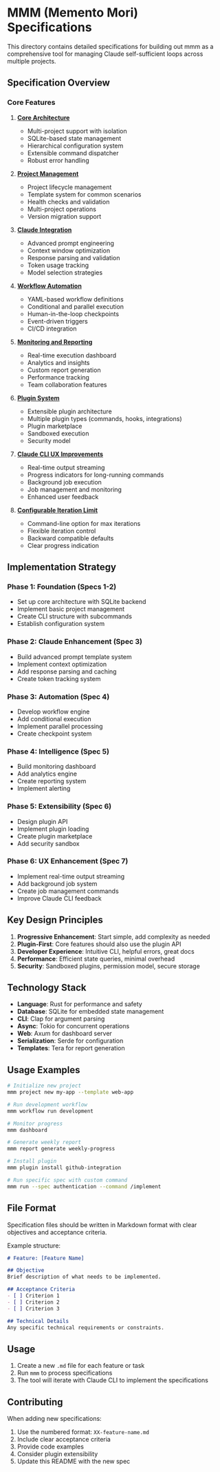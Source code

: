 # MMM (Memento Mori) Specifications

This directory contains detailed specifications for building out mmm as a comprehensive tool for managing Claude self-sufficient loops across multiple projects.

## Specification Overview

### Core Features

1. **[Core Architecture](01-core-architecture.md)**
   - Multi-project support with isolation
   - SQLite-based state management
   - Hierarchical configuration system
   - Extensible command dispatcher
   - Robust error handling

2. **[Project Management](02-project-management.md)**
   - Project lifecycle management
   - Template system for common scenarios
   - Health checks and validation
   - Multi-project operations
   - Version migration support

3. **[Claude Integration](03-claude-integration.md)**
   - Advanced prompt engineering
   - Context window optimization
   - Response parsing and validation
   - Token usage tracking
   - Model selection strategies

4. **[Workflow Automation](04-workflow-automation.md)**
   - YAML-based workflow definitions
   - Conditional and parallel execution
   - Human-in-the-loop checkpoints
   - Event-driven triggers
   - CI/CD integration

5. **[Monitoring and Reporting](05-monitoring-reporting.md)**
   - Real-time execution dashboard
   - Analytics and insights
   - Custom report generation
   - Performance tracking
   - Team collaboration features

6. **[Plugin System](06-plugin-system.md)**
   - Extensible plugin architecture
   - Multiple plugin types (commands, hooks, integrations)
   - Plugin marketplace
   - Sandboxed execution
   - Security model

7. **[Claude CLI UX Improvements](07-claude-cli-ux.md)**
   - Real-time output streaming
   - Progress indicators for long-running commands
   - Background job execution
   - Job management and monitoring
   - Enhanced user feedback

8. **[Configurable Iteration Limit](22-configurable-iteration-limit.md)**
   - Command-line option for max iterations
   - Flexible iteration control
   - Backward compatible defaults
   - Clear progress indication

## Implementation Strategy

### Phase 1: Foundation (Specs 1-2)
- Set up core architecture with SQLite backend
- Implement basic project management
- Create CLI structure with subcommands
- Establish configuration system

### Phase 2: Claude Enhancement (Spec 3)
- Build advanced prompt template system
- Implement context optimization
- Add response parsing and caching
- Create token tracking system

### Phase 3: Automation (Spec 4)
- Develop workflow engine
- Add conditional execution
- Implement parallel processing
- Create checkpoint system

### Phase 4: Intelligence (Spec 5)
- Build monitoring dashboard
- Add analytics engine
- Create reporting system
- Implement alerting

### Phase 5: Extensibility (Spec 6)
- Design plugin API
- Implement plugin loading
- Create plugin marketplace
- Add security sandbox

### Phase 6: UX Enhancement (Spec 7)
- Implement real-time output streaming
- Add background job system
- Create job management commands
- Improve Claude CLI feedback

## Key Design Principles

1. **Progressive Enhancement**: Start simple, add complexity as needed
2. **Plugin-First**: Core features should also use the plugin API
3. **Developer Experience**: Intuitive CLI, helpful errors, great docs
4. **Performance**: Efficient state queries, minimal overhead
5. **Security**: Sandboxed plugins, permission model, secure storage

## Technology Stack

- **Language**: Rust for performance and safety
- **Database**: SQLite for embedded state management
- **CLI**: Clap for argument parsing
- **Async**: Tokio for concurrent operations
- **Web**: Axum for dashboard server
- **Serialization**: Serde for configuration
- **Templates**: Tera for report generation

## Usage Examples

```bash
# Initialize new project
mmm project new my-app --template web-app

# Run development workflow
mmm workflow run development

# Monitor progress
mmm dashboard

# Generate weekly report
mmm report generate weekly-progress

# Install plugin
mmm plugin install github-integration

# Run specific spec with custom command
mmm run --spec authentication --command /implement
```

## File Format

Specification files should be written in Markdown format with clear objectives and acceptance criteria.

Example structure:
```markdown
# Feature: [Feature Name]

## Objective
Brief description of what needs to be implemented.

## Acceptance Criteria
- [ ] Criterion 1
- [ ] Criterion 2
- [ ] Criterion 3

## Technical Details
Any specific technical requirements or constraints.
```

## Usage

1. Create a new `.md` file for each feature or task
2. Run `mmm` to process specifications
3. The tool will iterate with Claude CLI to implement the specifications

## Contributing

When adding new specifications:
1. Use the numbered format: `XX-feature-name.md`
2. Include clear acceptance criteria
3. Provide code examples
4. Consider plugin extensibility
5. Update this README with the new spec